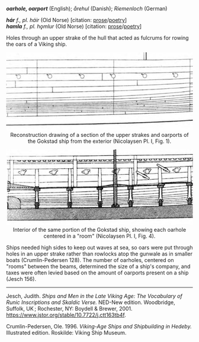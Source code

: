 **_oarhole, oarport_** (English); _årehul_ (Danish); _Riemenloch_ (German)

_**hár** f., pl. háir_ (Old Norse) [citation: [prose](https://onp.ku.dk/onp/onp.php?o31447)/[poetry](https://lexiconpoeticum.org/m.php?p=lemma&i=31978)]  
_**hamla** f., pl. hǫmlur_ (Old Norse) [citation: [prose](https://onp.ku.dk/onp/onp.php?o31115)/[poetry](https://lexiconpoeticum.org/m.php?p=lemma&i=31626)]  

  Holes through an upper strake of the hull that acted as fulcrums for rowing the oars of a Viking ship.

<div align="center">
  
  ![oarholes from the Gokstad ship, exterior](../images/Oarholes_Gokstad_Ex.jpg)  
  Reconstruction drawing of a section of the upper strakes and oarports of the Gokstad ship from the exterior (Nicolaysen Pl. I, Fig. 1).

  ![oarholes from the Gokstad ship, interior](../images/Oarholes_Gokstad_In.jpg)  
  Interior of the same portion of the Gokstad ship, showing each oarhole centered in a "room" (Nicolaysen Pl. I, Fig. 4).

</div>

  Ships needed high sides to keep out waves at sea, so oars were put through holes in an upper strake rather than rowlocks atop the gunwale as in smaller boats (Crumlin-Pedersen 128). The number of oarholes, centered on "rooms" between the beams, determined the size of a ship's company, and taxes were often levied based on the amount of oarports present on a ship (Jesch 156).

---

  Jesch, Judith. _Ships and Men in the Late Viking Age: The Vocabulary of Runic Inscriptions and Skaldic Verse._ NED-New edition. Woodbridge, Suffolk, UK ; Rochester, NY: Boydell & Brewer, 2001. https://www.jstor.org/stable/10.7722/j.ctt163tb4f.

  Crumlin-Pedersen, Ole. 1996. _Viking-Age Ships and Shipbuilding in Hedeby._ Illustrated edition. Roskilde: Viking Ship Museum.



